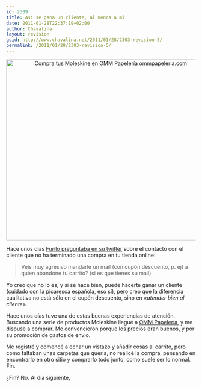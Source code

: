 ```yaml
---
id: 2309
title: Así se gana un cliente, al menos a mí
date: 2011-01-28T22:37:19+02:00
author: Chavalina
layout: revision
guid: http://www.chavalina.net/2011/01/28/2303-revision-5/
permalink: /2011/01/28/2303-revision-5/
---
```

<p style="text-align: center;">
  <img class="size-full wp-image-2308  aligncenter" title="moleskine" src="http://www.chavalina.net/imagenes/2011/01/moleskine.jpg" alt="Compra tus Moleskine en OMM Papelería ommpapeleria.com" width="540" height="480" srcset="http://www.chavalina.net/imagenes/2011/01/moleskine.jpg 540w, http://www.chavalina.net/imagenes/2011/01/moleskine-300x266.jpg 300w, http://www.chavalina.net/imagenes/2011/01/moleskine-500x444.jpg 500w" sizes="(max-width: 540px) 100vw, 540px" />
</p>

Hace unos días <a href="http://twitter.com/#!/furilo/status/30281959758372864" target="_blank">Furilo preguntaba en su twitter</a> sobre el contacto con el cliente que no ha terminado una compra en tu tienda online:

> Veis muy agresivo mandarle un mail (con cupón descuento, p. ej) a quien abandone tu carrito? (si es que tienes su mail)

Yo creo que no lo es, y si se hace bien, puede hacerte ganar un cliente (cuidado con la picaresca española, eso sí), pero creo que la diferencia cualitativa no está sólo en el cupón descuento, sino en _«atender bien al cliente»_.

Hace unos días tuve una de estas buenas experiencias de atención. Buscando una serie de productos Moleskine llegué a <a href="http://www.ommpapeleria.com/tags/index" target="_blank">OMM Papelería</a>, y me dispuse a comprar. Me convencieron porque los precios eran buenos, y por su promoción de gastos de envío.

Me registré y comencé a echar un vistazo y añadir cosas al carrito, pero como faltaban unas carpetas que quería, no realicé la compra, pensando en encontrarlo en otro sitio y comprarlo todo junto, como suele ser lo normal. Fin.

¿Fin? No. Al día siguiente,